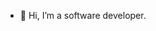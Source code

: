 - 👋 Hi, I’m a software developer.

<!---
coolgo0811/coolgo0811 is a ✨ special ✨ repository because its `README.md` (this file) appears on your GitHub profile.
You can click the Preview link to take a look at your changes.
--->
